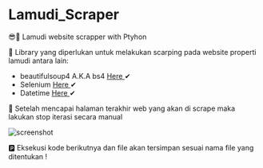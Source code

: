 # Lamudi_Scraper
😎🍕 Lamudi website scrapper with Ptyhon

🥐 Library yang diperlukan untuk melakukan scarping pada website properti lamudi antara lain:
- beautifulsoup4 A.K.A bs4 <a href="https://pypi.org/project/beautifulsoup4/"> Here </a> ✔
- Selenium <a href="https://pypi.org/project/selenium/"> Here </a> ✔
- Datetime <a href="https://pypi.org/project/datetime-selenium/"> Here </a> ✔


🛑 Setelah mencapai halaman terakhir web yang akan di scrape maka lakukan stop iterasi secara manual 

![screenshot](https://i.ibb.co/gSLXtLp/Lamudi-Scraper-web-scraping-ipynb-at-main-mikoelino-Lamudi-Scraper-Google-Chrome-13-02-2021-06-20-31.png)

🅿 Eksekusi kode berikutnya dan file akan tersimpan sesuai nama file yang ditentukan !
